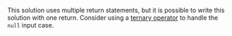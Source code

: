 This solution uses multiple return statements, but it is possible to write this solution with one return. Consider using a [ternary operator](https://docs.oracle.com/javase/tutorial/java/nutsandbolts/op2.html) to handle the `null` input case.
